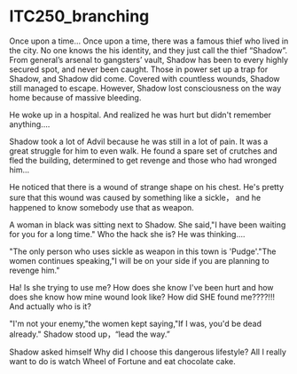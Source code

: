 # ITC250_branching

Once upon a time...
Once upon a time, there was a famous thief who lived in the city. No one knows the his identity, and they just call the thief “Shadow”. From general’s arsenal to gangsters’ vault, Shadow has been to every highly secured spot, and never been caught.
Those in power set up a trap for Shadow, and Shadow did come. Covered with countless wounds, Shadow still managed to escape. However, Shadow lost consciousness on the way home because of massive bleeding.

He woke up in a hospital. And realized he was hurt but didn't remember anything....

Shadow took a lot of Advil because he was still in a lot of pain. It was a great struggle for him to even walk. He found a spare set of crutches and fled the building, determined to get revenge and those who had wronged him...

He noticed that there is a wound of strange shape on his chest. He's pretty sure that this wound was caused by something like a sickle， and he happened to know somebody use that as weapon.

A woman in black was sitting next to Shadow. She said,"I have been waiting for you for a long time."
Who the hack she is? He was thinking....

"The only person who uses sickle as weapon in this town is 'Pudge'."The women continues speaking,"I will be on your side if you are planning to revenge him."

Ha! Is she trying to use me? How does she know I've been hurt and how does she know how mine wound look like? How did SHE found me????!!! And actually who is it? 

"I'm not your enemy,"the women kept saying,"If I was, you'd be dead already."
Shadow stood up，“lead the way.”

Shadow asked himself Why did I choose this dangerous lifestyle? All I really want to do is watch Wheel of Fortune and eat chocolate cake. 
